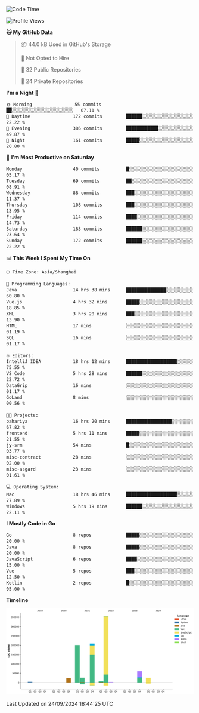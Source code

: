 <!--START_SECTION:waka-->
![Code Time](http://img.shields.io/badge/Code%20Time-2%2C736%20hrs%204%20mins-blue)

![Profile Views](http://img.shields.io/badge/Profile%20Views-0-blue)

**🐱 My GitHub Data** 

> 📦 44.0 kB Used in GitHub's Storage 
 > 
> 🚫 Not Opted to Hire
 > 
> 📜 32 Public Repositories 
 > 
> 🔑 24 Private Repositories 
 > 
**I'm a Night 🦉** 

```text
🌞 Morning                55 commits          ██░░░░░░░░░░░░░░░░░░░░░░░   07.11 % 
🌆 Daytime                172 commits         ██████░░░░░░░░░░░░░░░░░░░   22.22 % 
🌃 Evening                386 commits         ████████████░░░░░░░░░░░░░   49.87 % 
🌙 Night                  161 commits         █████░░░░░░░░░░░░░░░░░░░░   20.80 % 
```
📅 **I'm Most Productive on Saturday** 

```text
Monday                   40 commits          █░░░░░░░░░░░░░░░░░░░░░░░░   05.17 % 
Tuesday                  69 commits          ██░░░░░░░░░░░░░░░░░░░░░░░   08.91 % 
Wednesday                88 commits          ███░░░░░░░░░░░░░░░░░░░░░░   11.37 % 
Thursday                 108 commits         ███░░░░░░░░░░░░░░░░░░░░░░   13.95 % 
Friday                   114 commits         ████░░░░░░░░░░░░░░░░░░░░░   14.73 % 
Saturday                 183 commits         ██████░░░░░░░░░░░░░░░░░░░   23.64 % 
Sunday                   172 commits         ██████░░░░░░░░░░░░░░░░░░░   22.22 % 
```


📊 **This Week I Spent My Time On** 

```text
🕑︎ Time Zone: Asia/Shanghai

💬 Programming Languages: 
Java                     14 hrs 38 mins      ███████████████░░░░░░░░░░   60.80 % 
Vue.js                   4 hrs 32 mins       █████░░░░░░░░░░░░░░░░░░░░   18.85 % 
XML                      3 hrs 20 mins       ███░░░░░░░░░░░░░░░░░░░░░░   13.90 % 
HTML                     17 mins             ░░░░░░░░░░░░░░░░░░░░░░░░░   01.19 % 
SQL                      16 mins             ░░░░░░░░░░░░░░░░░░░░░░░░░   01.17 % 

🔥 Editors: 
IntelliJ IDEA            18 hrs 12 mins      ███████████████████░░░░░░   75.55 % 
VS Code                  5 hrs 28 mins       ██████░░░░░░░░░░░░░░░░░░░   22.72 % 
DataGrip                 16 mins             ░░░░░░░░░░░░░░░░░░░░░░░░░   01.17 % 
GoLand                   8 mins              ░░░░░░░░░░░░░░░░░░░░░░░░░   00.56 % 

🐱‍💻 Projects: 
bahariya                 16 hrs 20 mins      █████████████████░░░░░░░░   67.82 % 
frontend                 5 hrs 11 mins       █████░░░░░░░░░░░░░░░░░░░░   21.55 % 
jy-srm                   54 mins             █░░░░░░░░░░░░░░░░░░░░░░░░   03.77 % 
misc-contract            28 mins             ░░░░░░░░░░░░░░░░░░░░░░░░░   02.00 % 
misc-asgard              23 mins             ░░░░░░░░░░░░░░░░░░░░░░░░░   01.61 % 

💻 Operating System: 
Mac                      18 hrs 46 mins      ███████████████████░░░░░░   77.89 % 
Windows                  5 hrs 19 mins       ██████░░░░░░░░░░░░░░░░░░░   22.11 % 
```

**I Mostly Code in Go** 

```text
Go                       8 repos             █████░░░░░░░░░░░░░░░░░░░░   20.00 % 
Java                     8 repos             █████░░░░░░░░░░░░░░░░░░░░   20.00 % 
JavaScript               6 repos             ████░░░░░░░░░░░░░░░░░░░░░   15.00 % 
Vue                      5 repos             ███░░░░░░░░░░░░░░░░░░░░░░   12.50 % 
Kotlin                   2 repos             █░░░░░░░░░░░░░░░░░░░░░░░░   05.00 % 
```



**Timeline**

![Lines of Code chart](https://raw.githubusercontent.com/youtiaoguagua/youtiaoguagua/master/assets/bar_graph.png)


 Last Updated on 24/09/2024 18:44:25 UTC
<!--END_SECTION:waka-->
